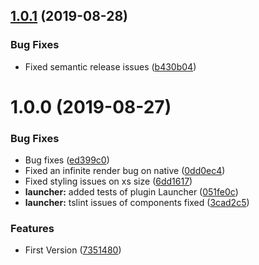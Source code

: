 ## [1.0.1](https://github.com/BlueBaseJS/plugin-launcher/compare/v1.0.0...v1.0.1) (2019-08-28)

### Bug Fixes

-   Fixed semantic release issues ([b430b04](https://github.com/BlueBaseJS/plugin-launcher/commit/b430b04))

# 1.0.0 (2019-08-27)

### Bug Fixes

-   Bug fixes ([ed399c0](https://github.com/BlueBaseJS/plugin-launcher/commit/ed399c0))
-   Fixed an infinite render bug on native ([0dd0ec4](https://github.com/BlueBaseJS/plugin-launcher/commit/0dd0ec4))
-   Fixed styling issues on xs size ([6dd1617](https://github.com/BlueBaseJS/plugin-launcher/commit/6dd1617))
-   **launcher:** added tests of plugin Launcher ([051fe0c](https://github.com/BlueBaseJS/plugin-launcher/commit/051fe0c))
-   **launcher:** tslint issues of components fixed ([3cad2c5](https://github.com/BlueBaseJS/plugin-launcher/commit/3cad2c5))

### Features

-   First Version ([7351480](https://github.com/BlueBaseJS/plugin-launcher/commit/7351480))
